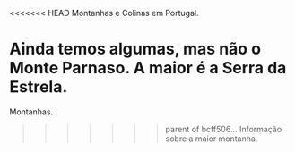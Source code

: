 <<<<<<< HEAD
Montanhas e Colinas em Portugal.

Ainda temos algumas, mas não o Monte Parnaso.
A maior é a Serra da Estrela.
=======
Montanhas.
>>>>>>> parent of bcff506... Informação sobre a maior montanha.
